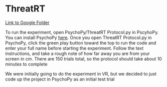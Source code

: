 # ThreatRT
[Link to Google Folder](https://drive.google.com/drive/u/5/folders/18D6yVYz0X4xKVbiKEHNF0tAeZNetiR1t)

To run the experiment, open PsychoPy/ThreatRT Protocol.py in PscyhoPy. You can install PsychoPy [here](https://www.psychopy.org/download.html). Once you open ThreatRT Protocol.py in PsychoPy, click the green play button toward the top to run the code and enter your full name before starting the experiment. Follow the text instructions, and take a rough note of how far away you are from your screen in cm. There are 150 trials total, so the protocol should take about 10 minutes to complete

We were initially going to do the experiment in VR, but we decided to just code up the project in PsychoPy as an initial test trial
